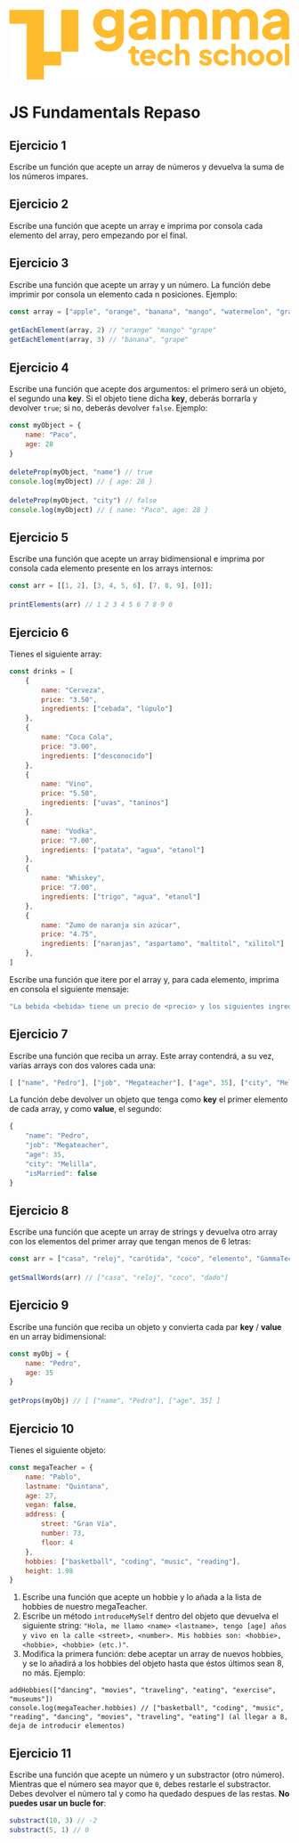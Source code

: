 ![](../../assets/Logo_Yellow.png)

# JS Fundamentals Repaso

## Ejercicio 1
Escribe un función que acepte un array de números y devuelva la suma de los números impares.

## Ejercicio 2
Escribe una función que acepte un array e imprima por consola cada elemento del array, pero empezando por el final.

## Ejercicio 3
Escribe una función que acepte un array y un número. La función debe imprimir por consola un elemento cada n posiciones. Ejemplo:
```javascript
const array = ["apple", "orange", "banana", "mango", "watermelon", "grape", "peach"];

getEachElement(array, 2) // "orange" "mango" "grape"
getEachElement(array, 3) // "banana", "grape"
```

## Ejercicio 4
Escribe una función que acepte dos argumentos: el primero será un objeto, el segundo una **key**. Si el objeto tiene dicha **key**, deberás borrarla y devolver `true`; si no, deberás devolver `false`.
Ejemplo: 
```javascript
const myObject = {
	name: "Paco",
	age: 28
}

deleteProp(myObject, "name") // true
console.log(myObject) // { age: 28 }

deleteProp(myObject, "city") // false
console.log(myObject) // { name: "Paco", age: 28 }
```

## Ejercicio 5
Escribe una función que acepte un array bidimensional e imprima por consola cada elemento presente en los arrays internos:
```javascript
const arr = [[1, 2], [3, 4, 5, 6], [7, 8, 9], [0]];

printElements(arr) // 1 2 3 4 5 6 7 8 9 0 
```

## Ejercicio 6
Tienes el siguiente array: 
```javascript
const drinks = [
	{
		name: "Cerveza",
		price: "3.50",
		ingredients: ["cebada", "lúpulo"]
	},
	{
		name: "Coca Cola",
		price: "3.00",
		ingredients: ["desconocido"]
	},
	{
		name: "Vino",
		price: "5.50",
		ingredients: ["uvas", "taninos"]
	},
	{
		name: "Vodka",
		price: "7.00",
		ingredients: ["patata", "agua", "etanol"]
	},
	{
		name: "Whiskey",
		price: "7.00",
		ingredients: ["trigo", "agua", "etanol"]
	},
	{
		name: "Zumo de naranja sin azúcar",
		price: "4.75",
		ingredients: ["naranjas", "aspartamo", "maltitol", "xilitol"]
	},
]
```

Escribe una función que itere por el array y, para cada elemento, imprima en consola el siguiente mensaje:
```javascript
"La bebida <bebida> tiene un precio de <precio> y los siguientes ingredientes: <ingrediente>, <ingrediente>, <ingrediente> (etc.)"
```

## Ejercicio 7
Escribe una función que reciba un array. Este array contendrá, a su vez, varias arrays con dos valores cada una:
```javascript
[ ["name", "Pedro"], ["job", "Megateacher"], ["age", 35], ["city", "Melilla"], ["isMarried", false] ]
```
La función debe devolver un objeto que tenga como **key** el primer elemento de cada array, y como **value**, el segundo:
```javascript
{
	"name": "Pedro",
	"job": "Megateacher",
	"age": 35,
	"city": "Melilla",
	"isMarried": false
}
```

## Ejercicio 8
Escribe una función que acepte un array de strings y devuelva otro array con los elementos del primer array que tengan menos de 6 letras:
```javascript
const arr = ["casa", "reloj", "carótida", "coco", "elemento", "GammaTech", "dado"];

getSmallWords(arr) // ["casa", "reloj", "coco", "dado"]
```

## Ejercicio 9
Escribe una función que reciba un objeto y convierta cada par **key** / **value** en un array bidimensional:
```javascript
const myObj = {
	name: "Pedro",
	age: 35
}

getProps(myObj) // [ ["name", "Pedro"], ["age", 35] ]
```

## Ejercicio 10
Tienes el siguiente objeto:
```javascript
const megaTeacher = {
	name: "Pablo",
	lastname: "Quintana",
	age: 27,
	vegan: false,
	address: {
		street: "Gran Vía",
		number: 73,
		floor: 4
	},
	hobbies: ["basketball", "coding", "music", "reading"],
	height: 1.98
}
```

1. Escribe una función que acepte un hobbie y lo añada a la lista de hobbies de nuestro megaTeacher.
2. Escribe un método `introduceMySelf` dentro del objeto que devuelva el siguiente string: `"Hola, me llamo <name> <lastname>, tengo [age] años y vivo en la calle <street>, <number>. Mis hobbies son: <hobbie>, <hobbie>, <hobbie> (etc.)"`.
3. Modifica la primera función: debe aceptar un array de nuevos hobbies, y se lo añadirá a los hobbies del objeto hasta que éstos últimos sean 8, no más. Ejemplo:
```javascrip
addHobbies(["dancing", "movies", "traveling", "eating", "exercise", "museums"])
console.log(megaTeacher.hobbies) // ["basketball", "coding", "music", "reading", "dancing", "movies", "traveling", "eating"] (al llegar a 8, deja de introducir elementos)
```

## Ejercicio 11
Escribe una función que acepte un número y un substractor (otro número). Mientras que el número sea mayor que `0`, debes restarle el substractor. Debes devolver el número tal y como ha quedado despues de las restas. **No puedes usar un bucle for**:
```javascript
substract(10, 3) // -2
substract(5, 1) // 0
```
